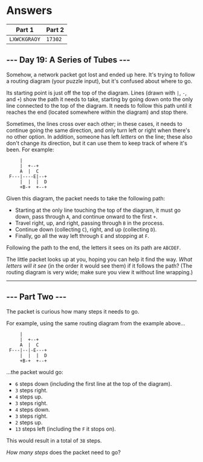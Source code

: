 # Answers

|    Part 1    | Part 2  |
|--------------|---------|
| `LXWCKGRAOY` | `17302` |

## --- Day 19: A Series of Tubes ---

Somehow, a network packet got lost and ended up here. It's trying to follow a routing diagram (your puzzle input), but it's confused about where to go.

Its starting point is just off the top of the diagram. Lines (drawn with `|`, `-`, and `+`) show the path it needs to take, starting by going down onto the only line connected to the top of the diagram. It needs to follow this path until it reaches the end (located somewhere within the diagram) and stop there.

Sometimes, the lines cross over each other; in these cases, it needs to continue going the same direction, and only turn left or right when there's no other option. In addition, someone has left _letters_ on the line; these also don't change its direction, but it can use them to keep track of where it's been. For example:

         |          
         |  +--+    
         A  |  C    
     F---|----E|--+ 
         |  |  |  D 
         +B-+  +--+ 
    
    

Given this diagram, the packet needs to take the following path:

*   Starting at the only line touching the top of the diagram, it must go down, pass through `A`, and continue onward to the first `+`.
*   Travel right, up, and right, passing through `B` in the process.
*   Continue down (collecting `C`), right, and up (collecting `D`).
*   Finally, go all the way left through `E` and stopping at `F`.

Following the path to the end, the letters it sees on its path are `ABCDEF`.

The little packet looks up at you, hoping you can help it find the way. _What letters will it see_ (in the order it would see them) if it follows the path? (The routing diagram is very wide; make sure you view it without line wrapping.)

-----------------

## --- Part Two ---

The packet is curious how many steps it needs to go.

For example, using the same routing diagram from the example above...

         |          
         |  +--+    
         A  |  C    
     F---|--|-E---+ 
         |  |  |  D 
         +B-+  +--+ 
    
    

...the packet would go:

*   `6` steps down (including the first line at the top of the diagram).
*   `3` steps right.
*   `4` steps up.
*   `3` steps right.
*   `4` steps down.
*   `3` steps right.
*   `2` steps up.
*   `13` steps left (including the `F` it stops on).

This would result in a total of `38` steps.

_How many steps_ does the packet need to go?
